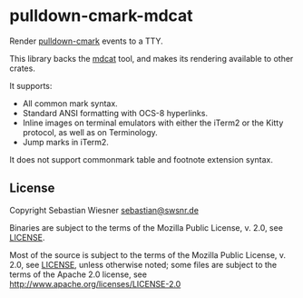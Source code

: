 # pulldown-cmark-mdcat

Render [pulldown-cmark] events to a TTY.

This library backs the [mdcat] tool, and makes its rendering available to other crates.

It supports:

- All common mark syntax.
- Standard ANSI formatting with OCS-8 hyperlinks.
- Inline images on terminal emulators with either the iTerm2 or the Kitty protocol, as well as on Terminology.
- Jump marks in iTerm2.

It does not support commonmark table and footnote extension syntax.

[mdcat]: https://github.com/swsnr/mdcat
[pulldown-cmark]: https://github.com/raphlinus/pulldown-cmark

## License

Copyright Sebastian Wiesner <sebastian@swsnr.de>

Binaries are subject to the terms of the Mozilla Public
License, v. 2.0, see [LICENSE](LICENSE).

Most of the source is subject to the terms of the Mozilla Public
License, v. 2.0, see [LICENSE](LICENSE), unless otherwise noted;
some files are subject to the terms of the Apache 2.0 license,
see <http://www.apache.org/licenses/LICENSE-2.0>

